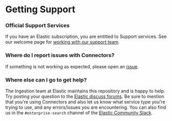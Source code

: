 # Getting Support

### Official Support Services
If you have an Elastic subscription, you are entitled to Support services. See our welcome page for [working with our support team](https://www.elastic.co/support/welcome).

### Where do I report issues with Connectors?
If something is not working as expected, please open an [issue](https://github.com/elastic/connectors/issues/new).

### Where else can I go to get help?
The Ingestion team at Elastic maintains this repository and is happy to help. Try posting your question to the [Elastic discuss forums](https://discuss.elastic.co/c/enterprise-search/84). Be sure to mention that you're using Connectors and also let us know what service type you're trying to use, and any errors/issues you are encountering. You can also find us in the `#enterprise-search` channel of the [Elastic Community Slack](http://elasticstack.slack.com).
